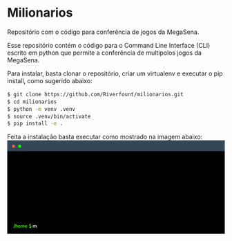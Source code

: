# Milionarios

Repositório com o código para conferência de jogos da MegaSena.

Esse repositório contém o código para o Command Line Interface (CLI) escrito em python que permite a conferência
de multipolos jogos da MegaSena.

Para instalar, basta clonar o repositório, criar um virtualenv e executar o pip install, como sugerido abaixo:

```bash
$ git clone https://github.com/Riverfount/milionarios.git
$ cd milionarios
$ python -m venv .venv
$ source .venv/bin/activate
$ pip install -e .
```
Feita a instalação basta executar como mostrado na imagem abaixo:
![terminal.gif](terminal.gif)